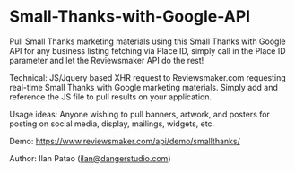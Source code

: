 # Small-Thanks-with-Google-API
Pull Small Thanks marketing materials using this Small Thanks with Google API for any business listing fetching via Place ID, simply call in the Place ID parameter and let the Reviewsmaker API do the rest!

Technical: JS/Jquery based XHR request to Reviewsmaker.com requesting real-time Small Thanks with Google marketing materials. Simply add and reference the JS file to pull results on your application.

Usage ideas: Anyone wishing to pull banners, artwork, and posters for posting on social media, display, mailings, widgets, etc.

Demo: https://www.reviewsmaker.com/api/demo/smallthanks/

Author: Ilan Patao (ilan@dangerstudio.com)
